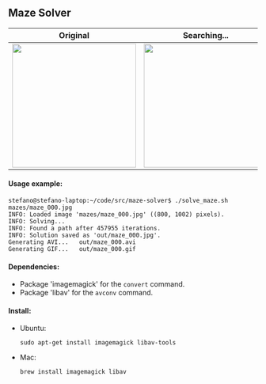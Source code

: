 ## Maze Solver


Original | Searching... | Solved
-------- | ------------ | ------
<img src="https://raw.github.com/scharissis/maze-solver-python/master/mazes/maze_000.jpg" width="250px"> | <img src="https://raw.github.com/scharissis/maze-solver-python/master/out/maze_000.gif" width="250px"> | <img src="https://raw.github.com/scharissis/maze-solver-python/master/out/maze_000.jpg" width="250px">



#### Usage example:

```
stefano@stefano-laptop:~/code/src/maze-solver$ ./solve_maze.sh mazes/maze_000.jpg
INFO: Loaded image 'mazes/maze_000.jpg' ((800, 1002) pixels).
INFO: Solving...
INFO: Found a path after 457955 iterations.
INFO: Solution saved as 'out/maze_000.jpg'.
Generating AVI...	out/maze_000.avi
Generating GIF...	out/maze_000.gif
```



#### Dependencies:
 * Package 'imagemagick' for the `convert` command.
 * Package 'libav' for the `avconv` command.
  
#### Install:
 * Ubuntu:
 
   ```
   sudo apt-get install imagemagick libav-tools
   ```
 * Mac:
 
   ```
   brew install imagemagick libav
   ```
